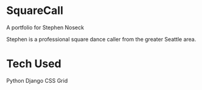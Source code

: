 # SquareCall
A portfolio for Stephen Noseck

Stephen is a professional square dance caller from the greater Seattle area.

# Tech Used

Python
Django
CSS Grid

